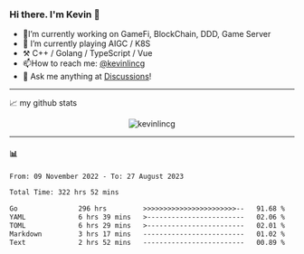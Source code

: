 ### Hi there. I'm Kevin 👋

- 🔭I’m currently working on GameFi, BlockChain, DDD, Game Server
- 🌱 I’m currently playing AIGC / K8S
-   :hammer_and_pick: C++ / Golang / TypeScript / Vue
- 📫How to reach me: [@kevinlincg](https://twitter.com/kevinlincg) 
-   :thought_balloon: Ask me anything at [Discussions](https://github.com/kevinlincg/kevinlincg/discussions/new)!

---

📈 my github stats

<p align="center"> <img src="https://github-readme-stats-ouuan.vercel.app/api?username=kevinlincg&theme=dark&show_icons=true&count_private=true" alt="kevinlincg" />

---

#### :bar_chart: 

<!--START_SECTION:waka-->

```txt
From: 09 November 2022 - To: 27 August 2023

Total Time: 322 hrs 52 mins

Go               296 hrs         >>>>>>>>>>>>>>>>>>>>>>>--   91.68 %
YAML             6 hrs 39 mins   >------------------------   02.06 %
TOML             6 hrs 29 mins   >------------------------   02.01 %
Markdown         3 hrs 17 mins   -------------------------   01.02 %
Text             2 hrs 52 mins   -------------------------   00.89 %
```

<!--END_SECTION:waka-->
